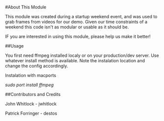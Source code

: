 #About This Module

This module was created during a startup weekend event, and was used to grab frames from videos for our demo. Given our time constraints of a weekend this code isn't as modular or usable as it should be.

IF you are interested in using this module, please help us make it better!

##Usage

You first need ffmpeg installed localy or on your production/dev server. Use whatever install method is available. Note the instalation location and change the config accordingly.

Instalation with macports

*sudo port install ffmpeg*

##Contributors and Credits

John Whitlock - jwhitlock

Patrick Forringer - destos